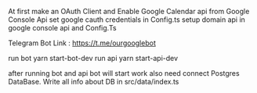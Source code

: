 At first make an  OAuth Client and Enable Google Calendar api from Google Console Api 
set google cauth credentials  in Config.ts 
setup domain api  in google console api and Config.Ts

Telegram Bot Link : https://t.me/ourgooglebot

run bot  yarn start-bot-dev
run api  yarn start-api-dev

after running bot and api  bot will start work
also need connect Postgres DataBase. Write all info about DB in src/data/index.ts
